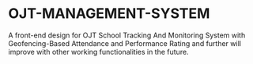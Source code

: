 # OJT-MANAGEMENT-SYSTEM
A front-end design for OJT School Tracking And Monitoring System with Geofencing-Based Attendance and Performance Rating and further will improve with other working functionalities in the future.
